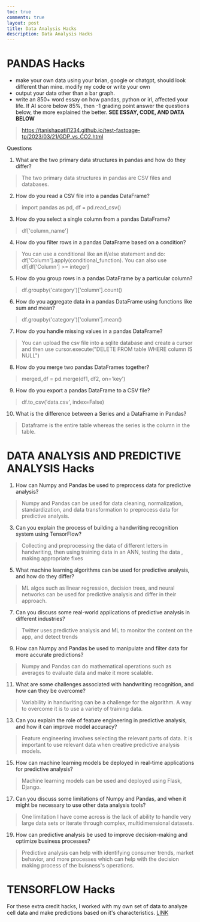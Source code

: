 ```yaml
---
toc: true
comments: true
layout: post
title: Data Analysis Hacks
description: Data Analysis Hacks 
---
```


# PANDAS Hacks
- make your own data using your brian, google or chatgpt, should look different than mine.
modify my code or write your own
- output your data other than a bar graph.
- write an 850+ word essay on how pandas, python or irl, affected your life. If AI score below 85%, then -1 grading point
answer the questions below, the more explained the better.
**SEE ESSAY, CODE, AND DATA BELOW**
> https://tanishapatil1234.github.io/test-fastpage-tp/2023/03/21/GDP_vs_CO2.html


Questions
1. What are the two primary data structures in pandas and how do they differ? 
> The two primary data structures in pandas are CSV files and databases. 
2. How do you read a CSV file into a pandas DataFrame?
> import pandas as pd, df = pd.read_csv()
3.  How do you select a single column from a pandas DataFrame?
> df['column_name']
4. How do you filter rows in a pandas DataFrame based on a condition?
> You can use a conditional like an if/else statement and do: df['Column'].apply(conditional_function). You can also use df[df['Column'] >= integer]
5.  How do you group rows in a pandas DataFrame by a particular column?
> df.groupby('category')['column'].count()
6. How do you aggregate data in a pandas DataFrame using functions like sum and mean?
> df.groupby('category')['column'].mean()
7.  How do you handle missing values in a pandas DataFrame?
> You can upload the csv file into a sqlite database and create a cursor and then use cursor.execute("DELETE FROM table WHERE column IS NULL")
8. How do you merge two pandas DataFrames together?
> merged_df = pd.merge(df1, df2, on='key')
9. How do you export a pandas DataFrame to a CSV file?
> df.to_csv('data.csv', index=False)
10. What is the difference between a Series and a DataFrame in Pandas?
> Dataframe is the entire table whereas the series is the column in the table. 

# DATA ANALYSIS AND PREDICTIVE ANALYSIS Hacks
1. How can Numpy and Pandas be used to preprocess data for predictive analysis?
> Numpy and Pandas can be used for data cleaning, normalization, standardization, and data transformation to preprocess data for predictive analysis.
3. Can you explain the process of building a handwriting recognition system using TensorFlow?
> Collecting and preprocessing the data of different letters in handwriting, then using training data in an ANN, testing the data , making appropriate fixes
5. What machine learning algorithms can be used for predictive analysis, and how do they differ?
> ML algos such as linear regression, decision trees, and neural networks can be used for predictive analysis and differ in their approach.
7. Can you discuss some real-world applications of predictive analysis in different industries?
> Twitter uses predictive analysis and ML to monitor the content on the app, and detect trends
9. How can Numpy and Pandas be used to manipulate and filter data for more accurate predictions?
> Numpy and Pandas can do mathematical operations such as averages to evaluate data and make it more scalable. 
11. What are some challenges associated with handwriting recognition, and how can they be overcome?
> Variability in handwriting can be a challenge for the algorithm. A way to overcome it is to use a variety of training data.
13. Can you explain the role of feature engineering in predictive analysis, and how it can improve model accuracy?
> Feature engineering involves selecting the relevant parts of data. It is important to use relevant data when creative predictive analysis models. 
15. How can machine learning models be deployed in real-time applications for predictive analysis?
> Machine learning models can be used and deployed using Flask, Django. 
17. Can you discuss some limitations of Numpy and Pandas, and when it might be necessary to use other data analysis tools?
> One limitation I have come across is the lack of ability to handle very large data sets or iterate through complex, multidimensional datasets. 
19. How can predictive analysis be used to improve decision-making and optimize business processes?
> Predictive analysis can help with identifying consumer trends, market behavior, and more processes which can help with the decision making process of the buisness's operations.

# TENSORFLOW Hacks
For these extra credit hacks, I worked with my own set of data to analyze cell data and make predictions based on it's characteristics. 
[LINK](https://github.com/tanishapatil1234/sourcecode-repo/blob/master/_notebooks/2023-04-02-Breast_Cancer_LR.ipynb)
